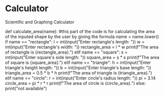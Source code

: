# Calculator
Scientific and Graphing Calculator


def calculate_area(name): #this part of the code is for calculating the area of the inputed shape by the user by giving the formula
    name = name.lower()
    if name == "rectangle":
        l = int(input("Enter rectangle's length: "))
        w = int(input("Enter rectangle's width: "))
        rectangle_area = l * w
        print(f"The area of rectangle is {rectangle_area}.")
    elif name == "square":
        s = int(input("Enter square's side length: "))
        square_area = s * s
        print(f"The area of square is {square_area}.")
    elif name == "triangle":
        h = int(input("Enter triangle's height length: "))
        b = int(input("Enter triangle's base length: "))
        triangle_area = 0.5 * b * h
        print(f"The area of triangle is {triangle_area}.")
    elif name == "circle":
        r = int(input("Enter circle's radius length: "))
        pi = 3.14
        circle_area = pi * r * r
        print(f"The area of circle is {circle_area}.")
    else:
        print("not available")
